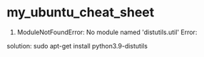 # my_ubuntu_cheat_sheet

1. ModuleNotFoundError: No module named 'distutils.util' Error:

solution: sudo apt-get install python3.9-distutils

